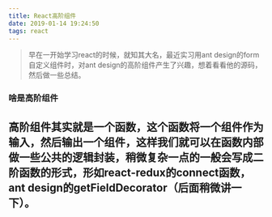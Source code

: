 ```yaml
---
title: React高阶组件
date: 2019-01-14 19:24:50
tags: react
---
```


> 早在一开始学习react的时候，就知其大名，最近实习用ant design的form自定义组件时，对ant design的高阶组件产生了兴趣，想着看看他的源码，然后做一些总结。

### 啥是高阶组件

高阶组件其实就是一个函数，这个函数将一个组件作为输入，然后输出一个组件，这样我们就可以在函数内部做一些公共的逻辑封装，稍微复杂一点的一般会写成二阶函数的形式，形如react-redux的connect函数，ant design的getFieldDecorator（后面稍微讲一下）。
----

